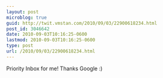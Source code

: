 ```yaml
---
layout: post
microblog: true
guid: http://twit.vmstan.com/2010/09/03/22900618234.html
post_id: 3046642
date: 2010-09-03T10:16:25-0600
lastmod: 2010-09-03T10:16:25-0600
type: post
url: /2010/09/03/22900618234.html
---
```

Priority Inbox for me! Thanks Google :)
